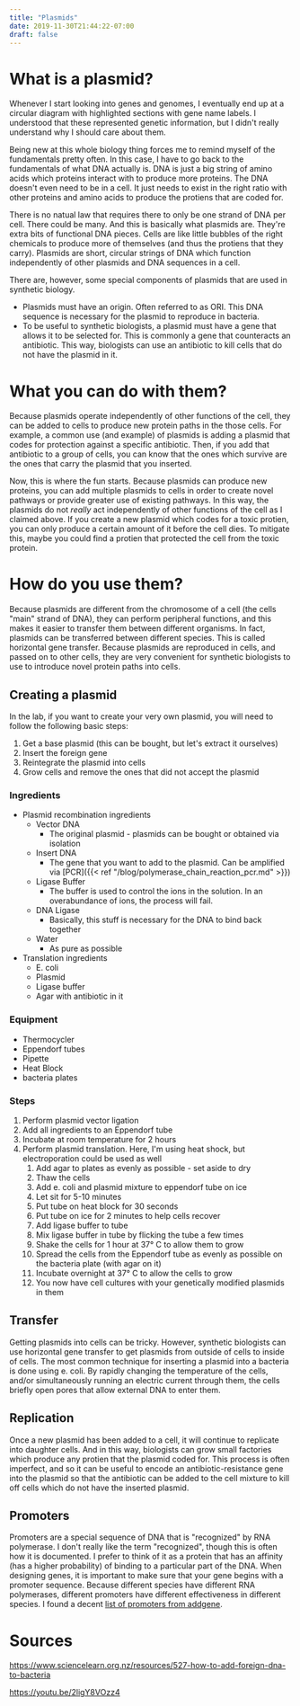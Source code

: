 ```yaml
---
title: "Plasmids"
date: 2019-11-30T21:44:22-07:00
draft: false
---
```


# What is a plasmid?

Whenever I start looking into genes and genomes, I eventually end up at a circular diagram with highlighted sections with gene name labels. I understood that these represented genetic information, but I didn't really understand why I should care about them.

Being new at this whole biology thing forces me to remind myself of the fundamentals pretty often. In this case, I have to go back to the fundamentals of what DNA actually is. DNA is just a big string of amino acids which proteins interact with to produce more proteins. The DNA doesn't even need to be in a cell. It just needs to exist in the right ratio with other proteins and amino acids to produce the protiens that are coded for.

There is no natual law that requires there to only be one strand of DNA per cell. There could be many. And this is basically what plasmids are. They're extra bits of functional DNA pieces. Cells are like little bubbles of the right chemicals to produce more of themselves (and thus the protiens that they carry). Plasmids are short, circular strings of DNA which function independently of other plasmids and DNA sequences in a cell.

There are, however, some special components of plasmids that are used in synthetic biology.

* Plasmids must have an origin. Often referred to as ORI. This DNA sequence is necessary for the plasmid to reproduce in bacteria.
* To be useful to synthetic biologists, a plasmid must have a gene that allows it to be selected for. This is commonly a gene that counteracts an antibiotic. This way, biologists can use an antibiotic to kill cells that do not have the plasmid in it.

# What you can do with them?

Because plasmids operate independently of other functions of the cell, they can be added to cells to produce new protein paths in the those cells. For example, a common use (and example) of plasmids is adding a plasmid that codes for protection against a specific antibiotic. Then, if you add that antibiotic to a group of cells, you can know that the ones which survive are the ones that carry the plasmid that you inserted.

Now, this is where the fun starts. Because plasmids can produce new proteins, you can add multiple plasmids to cells in order to create novel pathways or provide greater use of existing pathways. In this way, the plasmids do not _really_ act independently of other functions of the cell as I claimed above. If you create a new plasmid which codes for a toxic protien, you can only produce a certain amount of it before the cell dies. To mitigate this, maybe you could find a protien that protected the cell from the toxic protein.

# How do you use them?

Because plasmids are different from the chromosome of a cell (the cells "main" strand of DNA), they can perform peripheral functions, and this makes it easier to transfer them between different organisms. In fact, plasmids can be transferred between different species. This is called horizontal gene transfer. Because plasmids are reproduced in cells, and passed on to other cells, they are very convenient for synthetic biologists to use to introduce novel protein paths into cells.

## Creating a plasmid

In the lab, if you want to create your very own plasmid, you will need to follow the following basic steps:

1. Get a base plasmid (this can be bought, but let's extract it ourselves)
1. Insert the foreign gene
1. Reintegrate the plasmid into cells
1. Grow cells and remove the ones that did not accept the plasmid

### Ingredients

* Plasmid recombination ingredients
  * Vector DNA
    * The original plasmid - plasmids can be bought or obtained via isolation
  * Insert DNA
    * The gene that you want to add to the plasmid. Can be amplified via [PCR]({{< ref "/blog/polymerase_chain_reaction_pcr.md" >}})
  * Ligase Buffer
    * The buffer is used to control the ions in the solution. In an overabundance of ions, the process will fail. 
  * DNA Ligase
    * Basically, this stuff is necessary for the DNA to bind back together
  * Water
    * As pure as possible
* Translation ingredients
  * E. coli
  * Plasmid
  * Ligase buffer
  * Agar with antibiotic in it
  

### Equipment

* Thermocycler
* Eppendorf tubes
* Pipette
* Heat Block
* bacteria plates

### Steps

1. Perform plasmid vector ligation
  1. Add all ingredients to an Eppendorf tube
  1. Incubate at room temperature for 2 hours
1. Perform plasmid translation. Here, I'm using heat shock, but electroporation could be used as well
    1. Add agar to plates as evenly as possible - set aside to dry
    1. Thaw the cells
    1. Add e. coli and plasmid mixture to eppendorf tube on ice
    1. Let sit for 5-10 minutes
    1. Put tube on heat block for 30 seconds
    1. Put tube on ice for 2 minutes to help cells recover
    1. Add ligase buffer to tube
    1. Mix ligase buffer in tube by flicking the tube a few times
    1. Shake the cells for 1 hour at 37° C to allow them to grow
    1. Spread the cells from the Eppendorf tube as evenly as possible on the bacteria plate (with agar on it)
    1. Incubate overnight at 37° C to allow the cells to grow
    1. You now have cell cultures with your genetically modified plasmids in them

## Transfer

Getting plasmids into cells can be tricky. However, synthetic biologists can use horizontal gene transfer to get plasmids from outside of cells to inside of cells. The most common technique for inserting a plasmid into a bacteria is done using e. coli. By rapidly changing the temperature of the cells, and/or simultaneously running an electric current through them, the cells briefly open pores that allow external DNA to enter them. 

## Replication

Once a new plasmid has been added to a cell, it will continue to replicate into daughter cells. And in this way, biologists can grow small factories which produce any protien that the plasmid coded for. This process is often imperfect, and so it can be useful to encode an antibiotic-resistance gene into the plasmid so that the antibiotic can be added to the cell mixture to kill off cells which do not have the inserted plasmid.

## Promoters

Promoters are a special sequence of DNA that is "recognized" by RNA polymerase. I don't really like the term "recognized", though this is often how it is documented. I prefer to think of it as a protein that has an affinity (has a higher probability) of binding to a particular part of the DNA. When designing genes, it is important to make sure that your gene begins with a promoter sequence. Because different species have different RNA polymerases, different promoters have different effectiveness in different species. I found a decent [list of promoters from addgene](https://blog.addgene.org/plasmids-101-the-promoter-region).

# Sources

https://www.sciencelearn.org.nz/resources/527-how-to-add-foreign-dna-to-bacteria

https://youtu.be/2ligY8VOzz4

